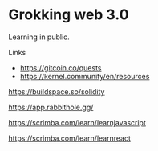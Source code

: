 # Grokking web 3.0

Learning in public.

Links

- https://gitcoin.co/quests
- https://kernel.community/en/resources

https://buildspace.so/solidity

https://app.rabbithole.gg/

https://scrimba.com/learn/learnjavascript

https://scrimba.com/learn/learnreact



